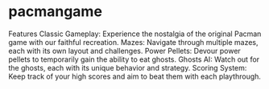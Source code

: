 # pacmangame

Features
Classic Gameplay: Experience the nostalgia of the original Pacman game with our faithful recreation.
Mazes: Navigate through multiple mazes, each with its own layout and challenges.
Power Pellets: Devour power pellets to temporarily gain the ability to eat ghosts.
Ghosts AI: Watch out for the ghosts, each with its unique behavior and strategy.
Scoring System: Keep track of your high scores and aim to beat them with each playthrough.

